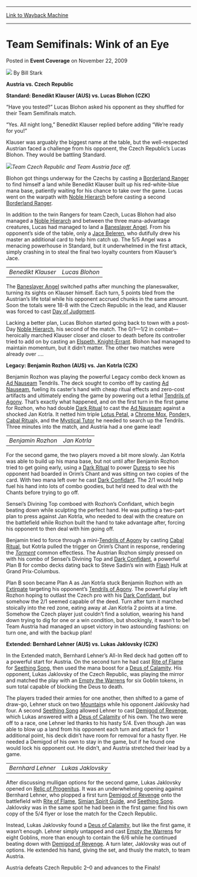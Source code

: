 
---
[Link to Wayback Machine](https://web.archive.org/web/20210922111550/https://magic.wizards.com/en/articles/archive/event-coverage/team-semifinals-wink-eye-2009-11-22)

[_metadata_:author]:- "Bill Stark"
[_metadata_:description]:- "Austria vs. Czech Republic Standard: Benedikt Klauser (AUS) vs. Lucas Blohon (CZK) “Have you tested?” Lucas Blohon asked his opponent as they shuffled for their Team Semifinals match. “Yes. All night long,” Benedikt Klauser replied before adding “We’re ready for you!” Klauser was arguably the biggest name at the table, but the well-respected Austrian faced a challenge from his"
[_metadata_:generator]:- "Drupal 7 (http://drupal.org)"
[_metadata_:node]:- "519941"
[_metadata_:publish_date]:- "2009-11-22"
[_metadata_:source]:- "div-main-content"
[_metadata_:title]:- "Team Semifinals: Wink of an Eye"
[_metadata_:wayback_capture_timestamp]:- "2021-09-22 11:15:50"
[_metadata_:wayback_raw_url]:- "https://web.archive.org/web/20210922111550id_/https://magic.wizards.com/en/articles/archive/event-coverage/team-semifinals-wink-eye-2009-11-22"
[_metadata_:wayback_url]:- "https://magic.wizards.com/en/articles/archive/event-coverage/team-semifinals-wink-eye-2009-11-22"
---


Team Semifinals: Wink of an Eye
===============================



 Posted in **Event Coverage**
 on November 22, 2009 






![](https://media.magic.wizards.com/styles/auth_small/public/images/person/authorpic_BillStark.jpg)
By Bill Stark











**Austria vs. Czech Republic**


**Standard: Benedikt Klauser (AUS) vs. Lucas Blohon (CZK)**


“Have you tested?” Lucas Blohon asked his opponent as they shuffled for their Team Semifinals match.


“Yes. All night long,” Benedikt Klauser replied before adding “We’re ready for you!”


Klauser was arguably the biggest name at the table, but the well-respected Austrian faced a challenge from his opponent, the Czech Republic’s Lucas Blohon. They would be battling Standard.


![](https://media.magic.wizards.com/image_legacy_migration/mtg/images/daily/events/worlds09/tsf1.jpg)*Team Czech Republic and Team Austria face off.*


Blohon got things underway for the Czechs by casting a [Borderland Ranger](https://gatherer.wizards.com/Pages/Card/Details.aspx?name=Borderland+Ranger) to find himself a land while Benedikt Klauser built up his red-white-blue mana base, patiently waiting for his chance to take over the game. Lucas went on the warpath with [Noble Hierarch](https://gatherer.wizards.com/Pages/Card/Details.aspx?name=Noble+Hierarch) before casting a second [Borderland Ranger](https://gatherer.wizards.com/Pages/Card/Details.aspx?name=Borderland+Ranger).


In addition to the twin Rangers for team Czech, Lucas Blohon had also managed a [Noble Hierarch](https://gatherer.wizards.com/Pages/Card/Details.aspx?name=Noble+Hierarch) and between the three mana-advantage creatures, Lucas had managed to land a [Baneslayer Angel](https://gatherer.wizards.com/Pages/Card/Details.aspx?name=Baneslayer+Angel). From his opponent’s side of the table, only a [Jace Beleren](https://gatherer.wizards.com/Pages/Card/Details.aspx?name=Jace+Beleren), who dutifully drew his master an additional card to help him catch up. The 5/5 Angel was a menacing powerhouse in Standard, but it underwhelmed in the first attack, simply crashing in to steal the final two loyalty counters from Klauser’s Jace.




|  |  |
| --- | --- |
| *Benedikt Klauser* | *Lucas Blohon* |

The [Baneslayer Angel](https://gatherer.wizards.com/Pages/Card/Details.aspx?name=Baneslayer+Angel) switched paths after munching the planeswalker, turning its sights on Klauser himself. Each turn, 5 points bled from the Austrian’s life total while his opponent accrued chunks in the same amount. Soon the totals were 18-8 with the Czech Republic in the lead, and Klauser was forced to cast [Day of Judgment](https://gatherer.wizards.com/Pages/Card/Details.aspx?name=Day+of+Judgment).


Lacking a better plan, Lucas Blohon started going back to town with a post-Day [Noble Hierarch](https://gatherer.wizards.com/Pages/Card/Details.aspx?name=Noble+Hierarch), his second of the match. The 0/1—1/2 in combat—heroically marched Klauser closer and closer to death before its controller tried to add on by casting an [Elspeth, Knight-Errant](https://gatherer.wizards.com/Pages/Card/Details.aspx?name=Elspeth%2C+Knight-Errant). Blohon had managed to maintain momentum, but it didn’t matter. The other two matches were already over ....


**Legacy: Benjamin Rozhon (AUS) vs. Jan Kotrla (CZK)** 


Benjamin Rozhon was playing the powerful Legacy combo deck known as [Ad Nauseam](https://gatherer.wizards.com/Pages/Card/Details.aspx?name=Ad+Nauseam) Tendrils. The deck sought to combo off by casting [Ad Nauseam](https://gatherer.wizards.com/Pages/Card/Details.aspx?name=Ad+Nauseam), fueling its caster’s hand with cheap ritual effects and zero-cost artifacts and ultimately ending the game by powering out a lethal [Tendrils of Agony](https://gatherer.wizards.com/Pages/Card/Details.aspx?name=Tendrils+of+Agony). That’s exactly what happened, and on the first turn in the first game for Rozhon, who had double [Dark Ritual](https://gatherer.wizards.com/Pages/Card/Details.aspx?name=Dark+Ritual) to cast the [Ad Nauseam](https://gatherer.wizards.com/Pages/Card/Details.aspx?name=Ad+Nauseam) against a shocked Jan Kotrla. It netted him triple [Lotus Petal](https://gatherer.wizards.com/Pages/Card/Details.aspx?name=Lotus+Petal), a [Chrome Mox](https://gatherer.wizards.com/Pages/Card/Details.aspx?name=Chrome+Mox), [Ponder](https://gatherer.wizards.com/Pages/Card/Details.aspx?name=Ponder)s, [Cabal Ritual](https://gatherer.wizards.com/Pages/Card/Details.aspx?name=Cabal+Ritual)s, and the [Mystical Tutor](https://gatherer.wizards.com/Pages/Card/Details.aspx?name=Mystical+Tutor) he needed to search up the Tendrils. Three minutes into the match, and Austria had a one game lead!




|  |  |
| --- | --- |
| *Benjamin Rozhon* | *Jan Kotrla* |

For the second game, the two players moved a bit more slowly. Jan Kotrla was able to build up his mana base, but not until after Benjamin Rozhon tried to get going early, using a [Dark Ritual](https://gatherer.wizards.com/Pages/Card/Details.aspx?name=Dark+Ritual) to power [Duress](https://gatherer.wizards.com/Pages/Card/Details.aspx?name=Duress) to see his opponent had boarded in Orim’s Chant and was sitting on two copies of the card. With two mana left over he cast [Dark Confidant](https://gatherer.wizards.com/Pages/Card/Details.aspx?name=Dark+Confidant). The 2/1 would help fuel his hand into lots of combo goodies, but he’d need to deal with the Chants before trying to go off.


Sensei’s Divining Top comboed with Rozhon’s Confidant, which begin beating down while sculpting the perfect hand. He was putting a two-part plan to press against Jan Kotrla, who needed to deal with the creature on the battlefield while Rozhon built the hand to take advantage after, forcing his opponent to then deal with him going off.


Benjamin tried to force through a mini-[Tendrils of Agony](https://gatherer.wizards.com/Pages/Card/Details.aspx?name=Tendrils+of+Agony) by casting [Cabal Ritual](https://gatherer.wizards.com/Pages/Card/Details.aspx?name=Cabal+Ritual), but Kotrla pulled the trigger on Orim’s Chant in response, rendering the *[Torment](https://gatherer.wizards.com/Pages/Card/Details.aspx?name=Torment)* common effectless. The Austrian Rozhon simply pressed on with his combo of Sensei’s Divining Top and [Dark Confidant](https://gatherer.wizards.com/Pages/Card/Details.aspx?name=Dark+Confidant), a powerful Plan B for combo decks dating back to Steve Sadin’s win with [Flash](https://gatherer.wizards.com/Pages/Card/Details.aspx?name=Flash) Hulk at Grand Prix-Columbus.


Plan B soon became Plan A as Jan Kotrla stuck Benjamin Rozhon with an [Extirpate](https://gatherer.wizards.com/Pages/Card/Details.aspx?name=Extirpate) targeting his opponent’s [Tendrils of Agony](https://gatherer.wizards.com/Pages/Card/Details.aspx?name=Tendrils+of+Agony). The powerful play left Rozhon hoping to outlast the Czech pro with his [Dark Confidant](https://gatherer.wizards.com/Pages/Card/Details.aspx?name=Dark+Confidant), but somehow the 2/1 seemed capable of the deed. Turn after turn it marched stoically into the red zone, eating away at Jan Kotrla 2 points at a time. Somehow the Czech player just couldn’t find a solution, wearing his hand down trying to dig for one or a win condition, but shockingly, it wasn’t to be! Team Austria had managed an upset victory in two astounding fashions: on turn one, and with the backup plan!


**Extended: Bernhard Lehner (AUS) vs. Lukas Jaklovsky (CZK)**


In the Extended match, Bernhard Lehner’s All-In Red deck had gotten off to a powerful start for Austria. On the second turn he had cast [Rite of Flame](https://gatherer.wizards.com/Pages/Card/Details.aspx?name=Rite+of+Flame) for [Seething Song](https://gatherer.wizards.com/Pages/Card/Details.aspx?name=Seething+Song), then used the mana boost for a [Deus of Calamity](https://gatherer.wizards.com/Pages/Card/Details.aspx?name=Deus+of+Calamity). His opponent, Lukas Jaklovsky of the Czech Republic, was playing the mirror and matched the play with an [Empty the Warrens](https://gatherer.wizards.com/Pages/Card/Details.aspx?name=Empty+the+Warrens) for six Goblin tokens, in sum total capable of blocking the Deus to death.


The players traded their armies for one another, then shifted to a game of draw-go, Lehner stuck on two [Mountain](https://gatherer.wizards.com/Pages/Card/Details.aspx?name=Mountain)s while his opponent Jaklovsky had four. A second [Seething Song](https://gatherer.wizards.com/Pages/Card/Details.aspx?name=Seething+Song) allowed Lehner to cast [Demigod of Revenge](https://gatherer.wizards.com/Pages/Card/Details.aspx?name=Demigod+of+Revenge), which Lukas answered with a [Deus of Calamity](https://gatherer.wizards.com/Pages/Card/Details.aspx?name=Deus+of+Calamity) of his own. The two were off to a race, one Lehner led thanks to his hasty 5/4. Even though Jan was able to blow up a land from his opponent each turn and attack for 1 additional point, his deck didn’t have room for removal for a hasty flyer. He needed a Demigod of his own to stay in the game, but if he found one would lock his opponent out. He didn’t, and Austria stretched their lead by a game.




|  |  |
| --- | --- |
| *Bernhard Lehner* | *Lukas Jaklovsky* |

After discussing mulligan options for the second game, Lukas Jaklovsky opened on [Relic of Progenitus](https://gatherer.wizards.com/Pages/Card/Details.aspx?name=Relic+of+Progenitus). It was an underwhelming opening against Bernhard Lehner, who plopped a first turn [Demigod of Revenge](https://gatherer.wizards.com/Pages/Card/Details.aspx?name=Demigod+of+Revenge) onto the battlefield with [Rite of Flame](https://gatherer.wizards.com/Pages/Card/Details.aspx?name=Rite+of+Flame), [Simian Spirit Guide](https://gatherer.wizards.com/Pages/Card/Details.aspx?name=Simian+Spirit+Guide), and [Seething Song](https://gatherer.wizards.com/Pages/Card/Details.aspx?name=Seething+Song). Jaklovsky was in the same spot he had been in the first game: find his own copy of the 5/4 flyer or lose the match for the Czech Republic.


Instead, Lukas Jaklovsky found a [Deus of Calamity](https://gatherer.wizards.com/Pages/Card/Details.aspx?name=Deus+of+Calamity), but like the first game, it wasn’t enough. Lehner simply untapped and cast [Empty the Warrens](https://gatherer.wizards.com/Pages/Card/Details.aspx?name=Empty+the+Warrens) for eight Goblins, more than enough to contain the 6/6 while he continued beating down with [Demigod of Revenge](https://gatherer.wizards.com/Pages/Card/Details.aspx?name=Demigod+of+Revenge). A turn later, Jaklovsky was out of options. He extended his hand, giving the set, and thusly the match, to team Austria.


Austria defeats Czech Republic 2–0 and advances to the Finals!








